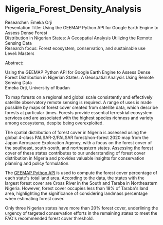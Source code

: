 # Nigeria_Forest_Density_Analysis


Researcher:  Emeka Orji<br>
Presentation Title: Using the GEEMAP Python API for Google Earth Engine to Assess Dense Forest<br>
Distribution in Nigerian States: A Geospatial Analysis Utilizing the Remote Sensing Data<br>
Research focus: Forest ecosystem, conservation, and sustainable use<br>
Level: Masters


Abstract:


Using the GEEMAP Python API for Google Earth Engine to Assess Dense Forest Distribution in Nigerian States: A Geospatial Analysis Using Remote Sensing Data<br>
Emeka Orji, University of Ibadan


To map forests on a regional and global scale consistently and effectively satellite observatory remote sensing is required. A range of uses is made possible by maps of forest cover created from satellite data, which describe forests at particular times. Forests provide essential terrestrial ecosystem services and are associated with the highest species richness and variety among ecosystems, despite being overexploited.


The spatial distribution of forest cover in Nigeria is assessed using the global 4-class PALSAR-2/PALSAR forest/non-forest 2020 map from the Japan Aerospace Exploration Agency, with a focus on the forest cover of the southeast, south-south, and northeastern states. Assessing the forest cover of these states contributes to our understanding of forest cover distribution in Nigeria and provides valuable insights for conservation planning and policy formulation.


The [GEEMAP Python API](analysis_script/nigeria_forest_cover_analysis_img.ipynb) is used to compute the forest cover percentage of each state's total land area. According to the data, the states with the largest forest cover are Cross River in the South and Taraba in Northeastern Nigeria. However, forest cover occupies less than 18% of Taraba's land area, highlighting the significance of considering landmass percentage when estimating forest cover.


Only three Nigerian states have more than 20% forest cover, underlining the urgency of targeted conservation efforts in the remaining states to meet the FAO's recommended forest cover threshold.